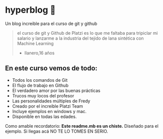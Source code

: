 # hyperblog 💚 
Un blog increible para el curso de git y github
>el curso de git y Github de Platzi es lo que me faltaba para tripiclar mi salario y lanzarme a la industria del tejido de lana sintética con Machine Learning 
> - llanero,16 años

## En este curso vemos de todo: 
* Todos los comandos de Git
* El flujo de trabajo en Github
* El verdadero amor por las buenas prácticas 
* Trucos muy locos del profesor
* Las personalidades múltiples de Fredy
* Creado por el increible Platzi Team
* Incluye ejemplos en windows y mac.
* Disponible en todas las edades.

 Como amable recordatorio: **Este readme.mb es un chiste.** Diseñado para el ejemplo. Si llegas acá NO TE LO TOMES EN SERIO. 
